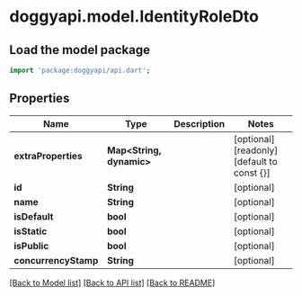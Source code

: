 # doggyapi.model.IdentityRoleDto

## Load the model package
```dart
import 'package:doggyapi/api.dart';
```

## Properties
Name | Type | Description | Notes
------------ | ------------- | ------------- | -------------
**extraProperties** | **Map<String, dynamic>** |  | [optional] [readonly] [default to const {}]
**id** | **String** |  | [optional] 
**name** | **String** |  | [optional] 
**isDefault** | **bool** |  | [optional] 
**isStatic** | **bool** |  | [optional] 
**isPublic** | **bool** |  | [optional] 
**concurrencyStamp** | **String** |  | [optional] 

[[Back to Model list]](../README.md#documentation-for-models) [[Back to API list]](../README.md#documentation-for-api-endpoints) [[Back to README]](../README.md)


